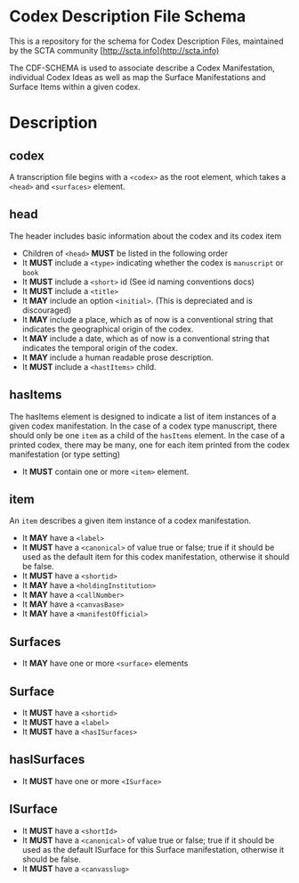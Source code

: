 # Codex Description File Schema

This is a repository for the schema for Codex Description Files,
maintained by the SCTA community [http://scta.info](http://scta.info)

The CDF-SCHEMA is used to associate describe a Codex Manifestation, individual Codex Ideas as well as map the Surface Manifestations and Surface Items within a given codex.

# Description

## codex

A transcription file begins with a `<codex>` as the root element, which takes a `<head>` and `<surfaces>` element.

## head

The header includes basic information about the codex and its codex item

- Children of `<head>` **MUST** be listed in the following order
- It **MUST** include a `<type>` indicating whether the codex is `manuscript` or `book`
- It **MUST** include a `<short>` id (See id naming conventions docs)
- It **MUST** include a `<title>`
- It **MAY** include an option `<initial>`. (This is depreciated and is discouraged)
- It **MAY** include a place, which as of now is a conventional string that indicates the geographical origin of the codex.
- It **MAY** include a date, which as of now is a conventional string that indicates the temporal origin of the codex.
- It **MAY** include a human readable prose description.
- It **MUST** include a `<hastItems>` child.

## hasItems

The hasItems element is designed to indicate a list of item instances of a given codex manifestation. In the case of a codex type manuscript, there should only be one `item` as a child of the `hasItems` element. In the case of a printed codex, there may be many, one for each item printed from the codex manifestation (or type setting)

- It **MUST** contain one or more `<item>` element.

## item

An `item` describes a given item instance of a codex manifestation.

- It **MAY** have a `<label>`
- It **MUST** have a `<canonical>` of value true or false; true if it should be used as the default item for this codex manifestation, otherwise it should be false.
- It **MUST** have a `<shortid>`
- It **MAY** have a `<holdingInstitution>`
- It **MAY** have a `<callNumber>`
- It **MAY** have a `<canvasBase>`
- It **MAY** have a `<manifestOfficial>`


## Surfaces

- It **MAY** have one or more `<surface>` elements

## Surface

- It **MUST** have a `<shortid>`
- It **MUST** have a `<label>`
- It **MUST** have a `<hasISurfaces>`

## hasISurfaces

- It **MUST** have one or more `<ISurface>`

## ISurface

- It **MUST** have a `<shortId>`
- It **MUST** have a `<canonical>` of value true or false; true if it should be used as the default ISurface for this Surface manifestation, otherwise it should be false.
- It **MUST** have a `<canvasslug>`
